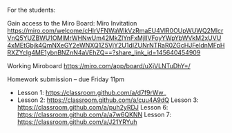 

For the students:

Gain access to the Miro Board: Miro Invitation
https://miro.com/welcome/cHlrVFNWaWlkVzRmaEU4VlR0OUpWUWQ2MlcrVnQ5YUZBWU1OMlMrWHNwUm42MkZlYnFxMjlIVFoyYWpYbWVkM2xUVU4xMEtGbjk4QmNXeGY2eWNXQ1Z5VjY2U1dIZUNrNTRaR0ZGcHJFeldnMFpHRXZYclg4ME1ybnBNZnN4aVEhZQ==?share_link_id=145640454909

Working Miroboard
https://miro.com/app/board/uXjVLNTuDhY=/

Homework submission – due Friday 11pm 
- Lesson 1: https://classroom.github.com/a/d7f9rWw_
- Lesson 2: https://classroom.github.com/a/cuu4A9dQ
Lesson 3: https://classroom.github.com/a/puh2yRDJ
Lesson 6: https://classroom.github.com/a/a7w6QKNN 
Lesson 7: https://classroom.github.com/a/J21YRYuh
